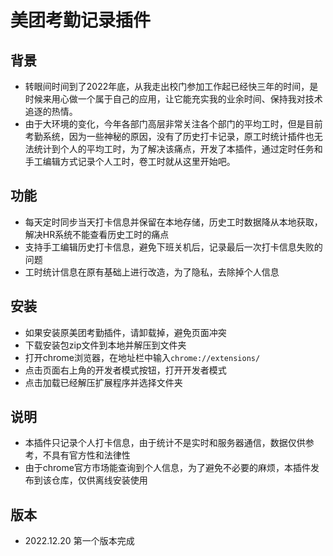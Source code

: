# 美团考勤记录插件

## 背景
- 转眼间时间到了2022年底，从我走出校门参加工作起已经快三年的时间，是时候来用心做一个属于自己的应用，让它能充实我的业余时间、保持我对技术追逐的热情。
- 由于大环境的变化，今年各部门高层非常关注各个部门的平均工时，但是目前考勤系统，因为一些神秘的原因，没有了历史打卡记录，原工时统计插件也无法统计到个人的平均工时，为了解决该痛点，开发了本插件，通过定时任务和手工编辑方式记录个人工时，卷工时就从这里开始吧。

## 功能
- 每天定时同步当天打卡信息并保留在本地存储，历史工时数据降从本地获取，解决HR系统不能查看历史工时的痛点
- 支持手工编辑历史打卡信息，避免下班关机后，记录最后一次打卡信息失败的问题
- 工时统计信息在原有基础上进行改造，为了隐私，去除掉个人信息

## 安装
- 如果安装原美团考勤插件，请卸载掉，避免页面冲突
- 下载安装包zip文件到本地并解压到文件夹
- 打开chrome浏览器，在地址栏中输入`chrome://extensions/`
- 点击页面右上角的开发者模式按钮，打开开发者模式
- 点击加载已经解压扩展程序并选择文件夹

## 说明
- 本插件只记录个人打卡信息，由于统计不是实时和服务器通信，数据仅供参考，不具有官方性和法律性
- 由于chrome官方市场能查询到个人信息，为了避免不必要的麻烦，本插件发布到该仓库，仅供离线安装使用

## 版本
- 2022.12.20 第一个版本完成
